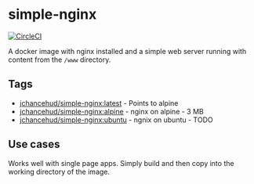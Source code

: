 # simple-nginx

[![CircleCI](https://img.shields.io/circleci/project/github/JChanceHud/simple-nginx.svg)](https://circleci.com/gh/JChanceHud/simple-nginx)

A docker image with nginx installed and a simple web server running with content from the `/www` directory.

## Tags
  - [jchancehud/simple-nginx:latest](https://hub.docker.com/r/jchancehud/simple-nginx/tags/) - Points to alpine
  - [jchancehud/simple-nginx:alpine](https://hub.docker.com/r/jchancehud/simple-nginx/tags/) - nginx on alpine - 3 MB
  - [jchancehud/simple-nginx:ubuntu](https://hub.docker.com/r/jchancehud/simple-nginx/tags/) - ngnix on ubuntu - TODO

## Use cases

Works well with single page apps. Simply build and then copy into the working directory of the image.
